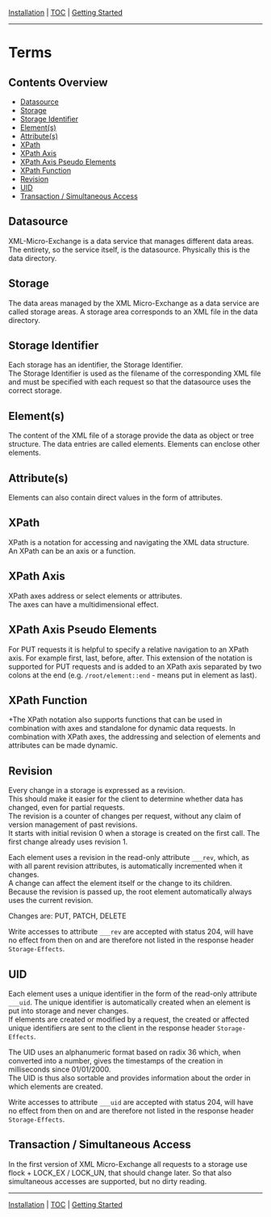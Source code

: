 [Installation](installation.md) | [TOC](README.md) | [Getting Started](getting-started.md)
- - -

# Terms


## Contents Overview

* [Datasource](#apache-httpd)
* [Storage](#seanox-devwex)
* [Storage Identifier](#other-http-servers)
* [Element(s)](#elements)
* [Attribute(s)](#attributes)
* [XPath](#xpath)
* [XPath Axis](#xpath-axis)
* [XPath Axis Pseudo Elements](#xpath-axis-pseudo-elements)
* [XPath Function](#xpath-function)
* [Revision](#revision)
* [UID](#uid)
* [Transaction / Simultaneous Access](#transaction--simultaneous-access)


## Datasource
XML-Micro-Exchange is a data service that manages different data areas.  
The entirety, so the service itself, is the datasource.
Physically this is the data directory.

## Storage
The data areas managed by the XML Micro-Exchange as a data service are called
storage areas. A storage area corresponds to an XML file in the data directory.

## Storage Identifier
Each storage has an identifier, the Storage Identifier.  
The Storage Identifier is used as the filename of the corresponding XML file and
must be specified with each request so that the datasource uses the correct
storage.

## Element(s)
The content of the XML file of a storage provide the data as object or tree
structure. The data entries are called elements.
Elements can enclose other elements.

## Attribute(s)
Elements can also contain direct values in the form of attributes.

## XPath
XPath is a notation for accessing and navigating the XML data structure.  
An XPath can be an axis or a function.

## XPath Axis
XPath axes address or select elements or attributes.  
The axes can have a multidimensional effect.

## XPath Axis Pseudo Elements
For PUT requests it is helpful to specify a relative navigation to an XPath
axis. For example first, last, before, after. This extension of the notation is
supported for PUT requests and is added to an XPath axis separated by two colons
at the end (e.g. `/root/element::end` - means put in element as last).

## XPath Function
+The XPath notation also supports functions that can be used in combination with
axes and standalone for dynamic data requests. In combination with XPath axes,
the addressing and selection of elements and attributes can be made dynamic.

## Revision
Every change in a storage is expressed as a revision.  
This should make it easier for the client to determine whether data has changed,
even for partial requests.  
The revision is a counter of changes per request, without any claim of version
management of past revisions.  
It starts with initial revision 0 when a storage is created on the first call.
The first change already uses revision 1. 

Each element uses a revision in the read-only attribute `___rev`, which, as
with all parent revision attributes, is automatically incremented when it
changes.  
A change can affect the element itself or the change to its children.  
Because the revision is passed up, the root element automatically always uses
the current revision.

Changes are: PUT, PATCH, DELETE

Write accesses to attribute `___rev` are accepted with status 204, will have no
effect from then on and are therefore not listed in the response header
`Storage-Effects`. 

## UID
Each element uses a unique identifier in the form of the read-only attribute
`___uid`. The unique identifier is automatically created when an element is put
into storage and never changes.  
If elements are created or modified by a request, the created or affected unique
identifiers are sent to the client in the response header `Storage-Effects`.

The UID uses an alphanumeric format based on radix 36 which, when converted into
a number, gives the timestamps of the creation in milliseconds since 01/01/2000.  
The UID is thus also sortable and provides information about the order in which
elements are created.

Write accesses to attribute `___uid` are accepted with status 204, will have no
effect from then on and are therefore not listed in the response header
`Storage-Effects`. 
 
## Transaction / Simultaneous Access
In the first version of XML Micro-Exchange all requests to a storage use flock +
LOCK_EX / LOCK_UN, that should change later. So that also simultaneous accesses
are supported, but no dirty reading.



- - -

[Installation](installation.md) | [TOC](README.md) | [Getting Started](getting-started.md)
